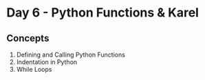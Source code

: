 # Day 6 - Python Functions & Karel
## Concepts

1. Defining and Calling Python Functions
2. Indentation in Python
3. While Loops
